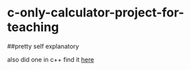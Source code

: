 # c-only-calculator-project-for-teaching

##pretty self explanatory

also did one in c++ find it [here](https://github.com/danboy12342/cpp-calculator-project)
